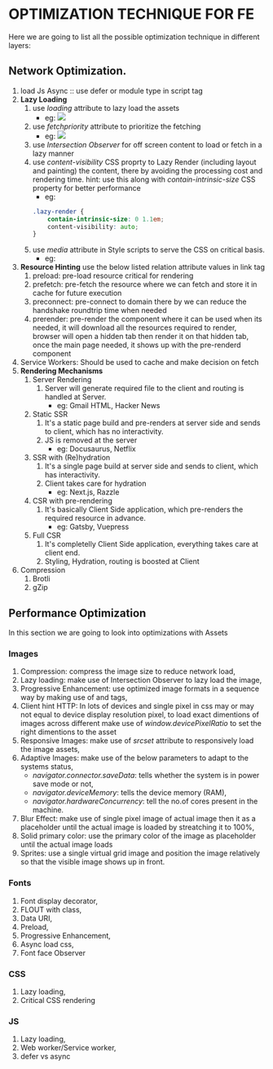 # OPTIMIZATION TECHNIQUE FOR FE

Here we are going to list all the possible optimization technique in different layers:

## Network Optimization.

1. load Js Async :: use defer or module type in script tag
1. **Lazy Loading**
    1. use *loading* attribute to lazy load the assets
        - eg: <img src="./img.png" loading="lazy" />
    1. use *fetchpriority* attribute to prioritize the fetching
        - eg: <img src="./img.png" fetchpriority="low" />
    1. use *Intersection Observer* for off screen content to load or fetch in a lazy manner
    1. use *content-visibility* CSS proprty to Lazy Render (including layout and painting) the content, 
        there by avoiding the processing cost and rendering time.
        hint: use this along with *contain-intrinsic-size* CSS property for better performance
        - eg: 
        ```CSS
        .lazy-render {
            contain-intrinsic-size: 0 1.1em;
            content-visibility: auto;
        }
        ```
    1. use *media* attribute in Style scripts to serve the CSS on critical basis.
        - eg: <link rel="stylesheet" href="./styles/mobile.css" media="screen and (max-width: 600px)" />
1. **Resource Hinting**
    use the below listed relation attribute values in link tag
    1. preload: pre-load resource critical for rendering
    1. prefetch: pre-fetch the resource where we can fetch and store it in cache for future execution
    1. preconnect: pre-connect to domain there by we can reduce the handshake roundtrip time when needed    
    1. prerender: pre-render the component where it can be used when its needed, it will download all the resources required to render, browser will open a hidden tab then render it on that hidden tab, once the  main page needed, it shows up with the pre-renderd component
1. Service Workers: Should be used to cache and make decision on fetch
1. **Rendering Mechanisms**
    1. Server Rendering
        1. Server will generate required file to the client and routing is handled at Server.
            - eg: Gmail HTML, Hacker News
    1. Static SSR
        1. It's a static page build and pre-renders at server side and sends to client, which has no interactivity. 
        1. JS is removed at the server
            - eg: Docusaurus, Netflix
    1. SSR with (Re)hydration
        1. It's a single page build at server side and sends to client, which has interactivity.
        1. Client takes care for hydration
            - eg: Next.js, Razzle
    1. CSR with pre-rendering
        1. It's basically Client Side application, which pre-renders the required resource in advance.
            - eg: Gatsby, Vuepress
    1. Full CSR
        1. It's completelly Client Side application, everything takes care at client end.
        1. Styling, Hydration, routing is boosted at Client            
1. Compression
    1. Brotli
    1. gZip

## Performance Optimization

In this section we are going to look into optimizations with Assets

### Images
1. Compression: compress the image size to reduce network load,
1. Lazy loading: make use of Intersection Observer to lazy load the image,
1. Progressive Enhancement: use optimized image formats in a sequence way by making use of <picture> and <source> tags,
1. Client hint HTTP: In lots of devices and single pixel in css may or may not equal to device display resolution pixel, to load exact 
    dimentions of images across different make use of *window.devicePixelRatio* to set the right dimentions to the asset
1. Responsive Images: make use of *srcset* attribute to responsively load the image assets,
1. Adaptive Images: make use of the below parameters to adapt to the systems status,
    - *navigator.connector.saveData*: tells whether the system is in power save mode or not,
    - *navigator.deviceMemory*: tells the device memory (RAM),
    - *navigator.hardwareConcurrency*: tell the no.of cores present in the machine.
1. Blur Effect: make use of single pixel image of actual image then it as a placeholder until the actual image is loaded by streatching it to 100%,
1. Solid primary color: use the primary color of the image as placeholder until the actual image loads
1. Sprites: use a single virtual grid image and position the image relatively so that the visible image shows up in front.

### Fonts
1. Font display decorator,
1. FLOUT with class,
1. Data URI,
1. Preload,
1. Progressive Enhancement,
1. Async load css,
1. Font face Observer

### CSS
1. Lazy loading,
1. Critical CSS rendering

### JS
1. Lazy loading,
1. Web worker/Service worker,
1. defer vs async

